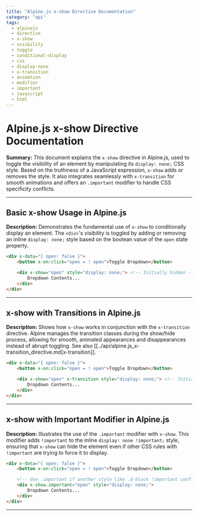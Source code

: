 ```yaml
---
title: "Alpine.js x-show Directive Documentation"
category: "api"
tags:
  - alpinejs
  - directive
  - x-show
  - visibility
  - toggle
  - conditional-display
  - css
  - display-none
  - x-transition
  - animation
  - modifier
  - important
  - javascript
  - html
---
```


# Alpine.js x-show Directive Documentation

**Summary:** This document explains the `x-show` directive in Alpine.js, used to toggle the visibility of an element by manipulating its `display: none;` CSS style. Based on the truthiness of a JavaScript expression, `x-show` adds or removes the style. It also integrates seamlessly with `x-transition` for smooth animations and offers an `.important` modifier to handle CSS specificity conflicts.

---

## Basic x-show Usage in Alpine.js

**Description:** Demonstrates the fundamental use of `x-show` to conditionally display an element. The `<div>`'s visibility is toggled by adding or removing an inline `display: none;` style based on the boolean value of the `open` state property.

```html
<div x-data="{ open: false }">
    <button x-on:click="open = ! open">Toggle Dropdown</button>

    <div x-show="open" style="display: none;"> <!-- Initially hidden -->
        Dropdown Contents...
    </div>
</div>
```

---

## x-show with Transitions in Alpine.js

**Description:** Shows how `x-show` works in conjunction with the `x-transition` directive. Alpine manages the transition classes during the show/hide process, allowing for smooth, animated appearances and disappearances instead of abrupt toggling. See also [[../api/alpine.js_x-transition_directive.md|x-transition]].

```html
<div x-data="{ open: false }">
    <button x-on:click="open = ! open">Toggle Dropdown</button>

    <div x-show="open" x-transition style="display: none;"> <!-- Initially hidden -->
        Dropdown Contents...
    </div>
</div>
```

---

## x-show with Important Modifier in Alpine.js

**Description:** Illustrates the use of the `.important` modifier with `x-show`. This modifier adds `!important` to the inline `display: none !important;` style, ensuring that `x-show` can hide the element even if other CSS rules with `!important` are trying to force it to display.

```html
<div x-data="{ open: false }">
    <button x-on:click="open = ! open">Toggle Dropdown</button>

    <!-- Use .important if another style like .d-block !important conflicts -->
    <div x-show.important="open" style="display: none;">
        Dropdown Contents...
    </div>
</div>
```

---